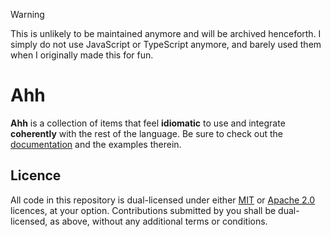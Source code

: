 <!-- deno-fmt-ignore-file -->

> [!WARNING]
> This is unlikely to be maintained anymore and will be archived henceforth. I
> simply do not use JavaScript or TypeScript anymore, and barely used them when
> I originally made this for fun.

# Ahh

**Ahh** is a collection of items that feel **idiomatic** to use and integrate
**coherently** with the rest of the language. Be sure to check out the
[documentation] and the examples therein.

## Licence

All code in this repository is dual-licensed under either [MIT] or [Apache 2.0]
licences, at your option. Contributions submitted by you shall be dual-licensed,
as above, without any additional terms or conditions.

[documentation]: https://deno.land/x/ahh/src
[MIT]: ./LICENCE-MIT
[Apache 2.0]: ./LICENCE-APACHE
